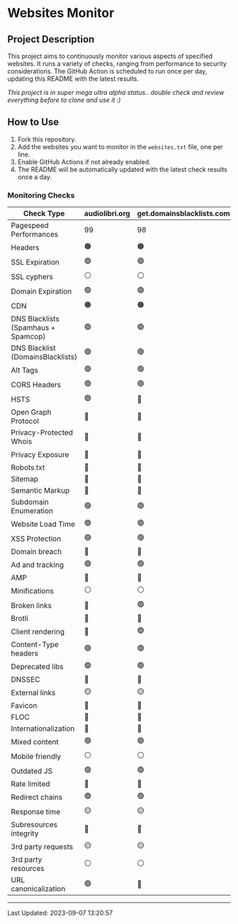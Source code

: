 # Websites Monitor
## Project Description

This project aims to continuously monitor various aspects of specified websites. It runs a variety of checks, ranging from performance to security considerations. The GitHub Action is scheduled to run once per day, updating this README with the latest results.

_This project is in super mega ultra alpha status.. double check and review everything before to clone and use it :)_

## How to Use

1. Fork this repository.
2. Add the websites you want to monitor in the `websites.txt` file, one per line.
3. Enable GitHub Actions if not already enabled.
4. The README will be automatically updated with the latest check results once a day.


### Monitoring Checks
| Check Type | audiolibri.org | get.domainsblacklists.com | example.com |
|------------|---|---|---|
| Pagespeed Performances | 99 | 98 | 100 | 
| Headers | 🟠 | 🟠 | 🔴 | 
| SSL Expiration | 🟢 | 🟢 | 🟢 | 
| SSL cyphers | ⚪ | ⚪ | ⚪ | 
| Domain Expiration | 🟢 | 🟢 | 🟢 | 
| CDN | 🟠 | 🟠 | 🟠 | 
| DNS Blacklists (Spamhaus + Spamcop) | 🟢 | 🟢 | 🟢 | 
| DNS Blacklist (DomainsBlacklists) | 🟢 | 🟢 | 🟢 | 
| Alt Tags | 🟢 | 🟢 | 🟢 | 
| CORS Headers | 🟢 | 🟢 | 🟢 | 
| HSTS | 🟢 | 🔴 | 🔴 | 
| Open Graph Protocol | 🔴 | 🔴 | 🔴 | 
| Privacy-Protected Whois | 🔴 | 🔴 | 🔴 | 
| Privacy Exposure | 🔴 | 🔴 | 🟢 | 
| Robots.txt | 🔴 | 🔴 | 🔴 | 
| Sitemap | 🔴 | 🔴 | 🔴 | 
| Semantic Markup | 🔴 | 🔴 | 🔴 | 
| Subdomain Enumeration | 🟢 | 🟢 | 🔴 | 
| Website Load Time | 🟢 | 🟢 | 🟢 | 
| XSS Protection | 🟢 | 🟢 | 🔴 | 
| Domain breach | 🔘 | 🔘 | 🔘 | 
| Ad and tracking | 🟢 | 🟢 | 🟢 | 
| AMP | 🔴 | 🔴 | 🔴 | 
| Minifications | ⚪ | ⚪ | ⚪ | 
| Broken links | 🔴 | 🟢 | 🟢 | 
| Brotli | 🔴 | 🔴 | 🔴 | 
| Client rendering | 🔴 | 🟢 | 🟢 | 
| Content-Type headers | 🟢 | 🟢 | 🟢 | 
| Deprecated libs | 🟢 | 🟢 | 🟢 | 
| DNSSEC | 🔴 | 🔴 | 🔴 | 
| External links | 🟡 | 🟡 | 🟡 | 
| Favicon | 🔴 | 🔴 | 🔴 | 
| FLOC | 🔴 | 🔴 | 🔴 | 
| Internationalization | 🔴 | 🔴 | 🔴 | 
| Mixed content | 🟢 | 🟢 | 🟢 | 
| Mobile friendly | ⚪ | ⚪ | ⚪ | 
| Outdated JS | 🟢 | 🟢 | 🟢 | 
| Rate limited | 🔴 | 🔴 | 🔴 | 
| Redirect chains | 🟢 | 🟢 | 🟢 | 
| Response time | 🟡 | 🟡 | 🟡 | 
| Subresources integrity | 🔴 | 🔴 | 🔴 | 
| 3rd party requests | 🟡 | 🟡 | 🟡 | 
| 3rd party resources | ⚪ | ⚪ | ⚪ | 
| URL canonicalization | 🟢 | 🔴 | 🔴 | 

---
Last Updated: 2023-09-07 13:20:57
